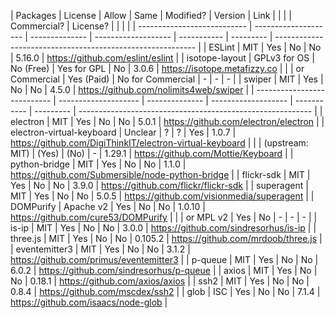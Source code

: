 | Packages                    | License              | Allow          | Same                | Modified?   | Version   | Link                                                       |
|                             |                      | Commercial?    | License?            |             |           |                                                            |
| --------------------------- | -------------------- | -------------- | ------------------- | ----------- | --------- | ---------------------------------------------------------- |
| ESLint                      | MIT                  | Yes            | No                  | No          | 5.16.0    | https://github.com/eslint/eslint                           |
| isotope-layout              | GPLv3 for OS         | No (Free)      | Yes for GPL         | No          | 3.0.6     | https://isotope.metafizzy.co                               |
|                             | or Commercial        | Yes (Paid)     | No for Commercial   | -           | -         | -                                                          |
| swiper                      | MIT                  | Yes            | No                  | No          | 4.5.0     | https://github.com/nolimits4web/swiper                     |
| --------------------------- | -------------------- | -------------- | ------------------- | ----------- | --------- | ---------------------------------------------------------- |
| electron                    | MIT                  | Yes            | No                  | No          | 5.0.1     | https://github.com/electron/electron                       |
| electron-virtual-keyboard   | Unclear              | ?              | ?                   | Yes         | 1.0.7     | https://github.com/DigiThinkIT/electron-virtual-keyboard   |
|                             | (upstream: MIT)      | (Yes)          | (No)                | -           | 1.29.1    | https://github.com/Mottie/Keyboard                         |
| python-bridge               | MIT                  | Yes            | No                  | No          | 1.1.0     | https://github.com/Submersible/node-python-bridge          |
| flickr-sdk                  | MIT                  | Yes            | No                  | No          | 3.9.0     | https://github.com/flickr/flickr-sdk                       |
| superagent                  | MIT                  | Yes            | No                  | No          | 5.0.5     | https://github.com/visionmedia/superagent                  |
| DOMPurify                   | Apache v2            | Yes            | No                  | No          | 1.0.10    | https://github.com/cure53/DOMPurify                        |
|                             | or MPL v2            | Yes            | No                  | -           | -         | -                                                          |
| is-ip                       | MIT                  | Yes            | No                  | No          | 3.0.0     | https://github.com/sindresorhus/is-ip                      |
| three.js                    | MIT                  | Yes            | No                  | No          | 0.105.2   | https://github.com/mrdoob/three.js                         |
| eventemitter3               | MIT                  | Yes            | No                  | No          | 3.1.2     | https://github.com/primus/eventemitter3                    |
| p-queue                     | MIT                  | Yes            | No                  | No          | 6.0.2     | https://github.com/sindresorhus/p-queue                    |
| axios                       | MIT	                 | Yes            | No                  | No          | 0.18.1    | https://github.com/axios/axios                             |
| ssh2                        | MIT                  | Yes            | No                  | No          | 0.8.4     | https://github.com/mscdex/ssh2                             |
| glob                        | ISC                  | Yes            | No                  | No          | 7.1.4     | https://github.com/isaacs/node-glob                        |